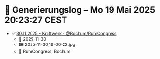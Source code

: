 # 📓 Generierungslog – Mo 19 Mai 2025 20:23:27 CEST

- ✅ [30.11.2025 - Kraftwerk - @Bochum/RuhrCongress](./src/content/events/2025/11-30/index.mdx)
  - 📅 2025-11-30
  - 🖼️ 2025-11-30_19-00-22.jpg
  - 📍 RuhrCongress, Bochum

